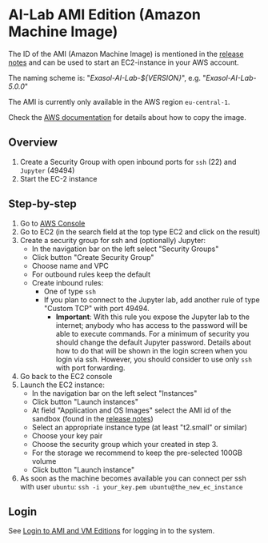 # AI-Lab AMI Edition (Amazon Machine Image)

The ID of the AMI (Amazon Machine Image) is mentioned in the [release notes](https://github.com/exasol/ai-lab/releases/latest) and can be used to start an EC2-instance in your AWS account.

The naming scheme is: "_Exasol-AI-Lab-${VERSION}_", e.g. "_Exasol-AI-Lab-5.0.0_"

The AMI is currently only available in the AWS region `eu-central-1`.

Check the [AWS documentation](https://docs.aws.amazon.com/AWSEC2/latest/UserGuide/CopyingAMIs.html) for details about how to copy the image.

## Overview

1. Create a Security Group with open inbound ports for `ssh` (22) and `Jupyter` (49494)
2. Start the EC-2 instance

## Step-by-step

1. Go to [AWS Console](https://aws.amazon.com/console/)
2. Go to EC2 (in the search field at the top type EC2 and click on the result)
3. Create a security group for ssh and (optionally) Jupyter:
    - In the navigation bar on the left select "Security Groups"
    - Click button "Create Security Group"
    - Choose name and VPC
    - For outbound rules keep the default
    - Create  inbound rules:
      - One of type `ssh`
      - If you plan to connect to the Jupyter lab, add another rule of type "Custom TCP" with port 49494.
        - **Important**: With this rule you expose the Jupyter lab to the internet; anybody who has access to the password will be able to execute commands. For a minimum of security you should change the default Jupyter password. Details about how to do that will be shown in the login screen when you login via ssh. However, you should consider to use only `ssh` with port forwarding.
 4. Go back to the EC2 console
 5. Launch the EC2 instance:
     - In the navigation bar on the left select "Instances"
     - Click button "Launch instances"
     - At field "Application and OS Images" select the AMI id of the sandbox (found in the [release notes](https://github.com/exasol/ai-lab/releases/latest))
     - Select an appropriate instance type (at least "t2.small" or similar)
     - Choose your key pair
     - Choose the security group which your created in step 3.
     - For the storage we recommend to keep the pre-selected 100GB volume
     - Click button "Launch instance"
6. As soon as the machine becomes available you can connect per ssh with user `ubuntu`: `ssh -i your_key.pem ubuntu@the_new_ec_instance`

## Login

See [Login to AMI and VM Editions](login-vm-and-ami.md) for logging in to the system.
